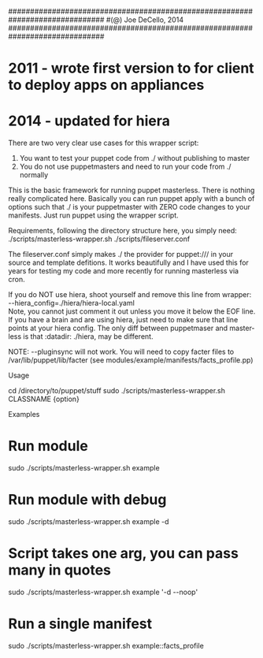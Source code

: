 ##############################################################################
#(@) Joe DeCello, 2014
##############################################################################
# 2011 - wrote first version to for client to deploy apps on appliances
# 2014 - updated for hiera

There are two very clear use cases for this wrapper script:
1. You want to test your puppet code from ./ without publishing to master
2. You do not use puppetmasters and need to run your code from ./ normally

This is the basic framework for running puppet masterless.   There is nothing
really complicated here.  Basically you can run puppet apply with a bunch of
options such that ./ is your puppetmaster with ZERO code changes to your 
manifests.   Just run puppet using the wrapper script.   

Requirements, following the directory structure here, you simply need:
 ./scripts/masterless-wrapper.sh
 ./scripts/fileserver.conf

The fileserver.conf simply makes ./ the provider for puppet:/// in your source
and template defitions.   It works beautifully and I have used this for years
for testing my code and more recently for running masterless via cron.

If you do NOT use hiera, shoot yourself and remove this line from wrapper:
 --hiera_config=./hiera/hiera-local.yaml \
Note, you cannot just comment it out unless you move it below the EOF line.
If you have a brain and are using hiera, just need to make sure that line
points at your hiera config.   The only diff between puppetmaser and master-
less is that :datadir: ./hiera, may be different.

NOTE: --pluginsync will not work.   You will need to copy facter files to 
/var/lib/puppet/lib/facter  (see modules/example/manifests/facts_profile.pp)

Usage

cd /directory/to/puppet/stuff
sudo ./scripts/masterless-wrapper.sh CLASSNAME {option}

Examples

# Run module
sudo ./scripts/masterless-wrapper.sh example

# Run module with debug
sudo ./scripts/masterless-wrapper.sh example -d

# Script takes one arg, you can pass many in quotes
sudo ./scripts/masterless-wrapper.sh example '-d --noop'

# Run a single manifest
sudo ./scripts/masterless-wrapper.sh example::facts_profile

